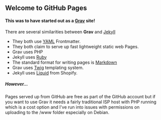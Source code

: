 ## Welcome to GitHub Pages

#### This was to have started out as a [**Grav**](https://getgrav.org) site!

There are several similarities between **Grav** and [Jekyll](https://jekyllrb.com/)

- They both use [YAML](https://yaml.org/) Frontmatter.
- They both claim to serve up fast lightweight static web Pages.
- Grav uses PHP
- Jekyll uses [Ruby](https://www.ruby-lang.org/en/)
- The standard format for writing pages is [Markdown](https://www.markdownguide.org/)
- Grav uses [Twig](https://twig.symfony.com/) templating system.
- Jekyll uses [Liquid](https://jekyllrb.com/docs/liquid/) from Shopify.

##### However…

Pages served up from GitHub are free as part of the GitHub account but if you want to use Grav it needs a fairly traditional ISP host with PHP running which is a cost option and I've run into issues with permissions on uploading to the /www folder especially on Debian. 